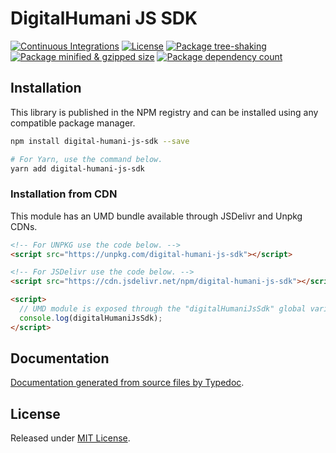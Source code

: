 # DigitalHumani JS SDK

[![Continuous Integrations](https://github.com/impe93/digital-humani-js-sdk/actions/workflows/continuous-integrations.yaml/badge.svg?branch=main)](https://github.com/impe93/digital-humani-js-sdk/actions/workflows/continuous-integrations.yaml)
[![License](https://badgen.net/github/license/impe93/digital-humani-js-sdk)](./LICENSE)
[![Package tree-shaking](https://badgen.net/bundlephobia/tree-shaking/digital-humani-js-sdk)](https://bundlephobia.com/package/digital-humani-js-sdk)
[![Package minified & gzipped size](https://badgen.net/bundlephobia/minzip/digital-humani-js-sdk)](https://bundlephobia.com/package/digital-humani-js-sdk)
[![Package dependency count](https://badgen.net/bundlephobia/dependency-count/reactdigital-humani-js-sdk)](https://bundlephobia.com/package/digital-humani-js-sdk)

## Installation

This library is published in the NPM registry and can be installed using any compatible package manager.

```sh
npm install digital-humani-js-sdk --save

# For Yarn, use the command below.
yarn add digital-humani-js-sdk
```

### Installation from CDN

This module has an UMD bundle available through JSDelivr and Unpkg CDNs.

```html
<!-- For UNPKG use the code below. -->
<script src="https://unpkg.com/digital-humani-js-sdk"></script>

<!-- For JSDelivr use the code below. -->
<script src="https://cdn.jsdelivr.net/npm/digital-humani-js-sdk"></script>

<script>
  // UMD module is exposed through the "digitalHumaniJsSdk" global variable.
  console.log(digitalHumaniJsSdk);
</script>
```

## Documentation

[Documentation generated from source files by Typedoc](./docs/README.md).

## License

Released under [MIT License](./LICENSE).
